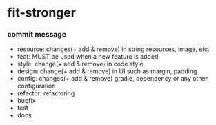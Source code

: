 # fit-stronger

### commit message

- resource: changes(+ add & remove) in string resources, image, etc.
- feat: MUST be used when a new feature is added
- style: change(+ add & remove) in code style
- design: change(+ add & remove) in UI such as margin, padding
- config: changes(+ add & remove) gradle, dependency or any other configuration
- refactor: refactoring
- bugfix
- test
- docs

